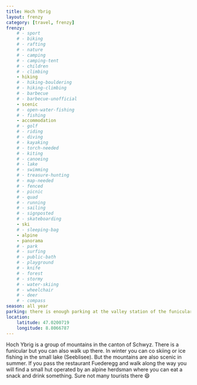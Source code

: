 ```yaml
---
title: Hoch Ybrig
layout: frenzy
category: [travel, frenzy]
frenzy:
    # - sport
    # - biking
    # - rafting
    # - nature
    # - camping
    # - camping-tent
    # - children
    # - climbing
    - hiking
    # - hiking-bouldering
    # - hiking-climbing
    # - barbecue
    # - barbecue-unofficial
    - scenic
    # - open-water-fishing
    # - fishing
    - accommodation
    # - golf
    # - riding
    # - diving
    # - kayaking
    # - torch-needed
    # - kiting
    # - canoeing
    # - lake
    # - swimming
    # - treasure-hunting
    # - map-needed
    # - fenced
    # - picnic
    # - quad
    # - running
    # - sailing
    # - signposted
    # - skateboarding
    - ski
    # - sleeping-bag
    - alpine
    - panorama
    # - park
    # - surfing
    # - public-bath
    # - playground
    # - knife
    # - forest
    # - stormy
    # - water-skiing
    # - wheelchair
    # - deer
    # - compass
season: all year
parking: there is enough parking at the valley station of the funicular
location:
    latitude: 47.0200719
    longitude: 8.8066787
---
```


Hoch Ybrig is a group of mountains in the canton of Schwyz. There is a funicular but you can also walk up there. In winter you can co skiing or ice fishing in the small lake (Seeblisee). But the mountains are also scenic in summer. If you pass the restaurant Fuederegg and walk along the way you will find a small hut operated by an alpine herdsman where you can eat a snack and drink something. Sure not many tourists there :smile: